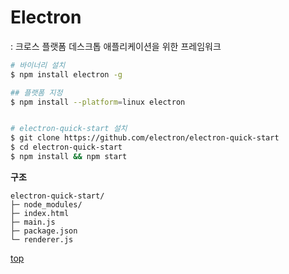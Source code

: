# Electron
: 크로스 플랫폼 데스크톱 애플리케이션을 위한 프레임워크    


```bash
# 바이너리 설치
$ npm install electron -g

## 플랫폼 지정
$ npm install --platform=linux electron


# electron-quick-start 설치 
$ git clone https://github.com/electron/electron-quick-start
$ cd electron-quick-start
$ npm install && npm start
```


**구조**
```
electron-quick-start/
├─ node_modules/
├─ index.html
├─ main.js
├─ package.json
└─ renderer.js
```



[top](#)
